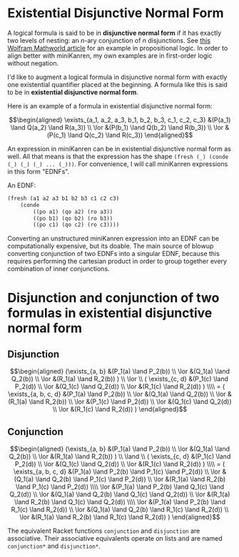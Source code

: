 # Existential Disjunctive Normal Form

A logical formula is said to be in **disjunctive normal form** if it has exactly two levels of nesting: an $n$-ary conjunction of $n$ disjunctions. See [this Wolfram Mathworld article](https://mathworld.wolfram.com/DisjunctiveNormalForm.html) for an example in propositional logic. In order to align better with miniKanren, my own examples are in first-order logic without negation.

I'd like to augment a logical formula in disjunctive normal form with exactly one existential quantifier placed at the beginning. A formula like this is said to be in **existential disjunctive normal form**.

Here is an example of a formula in existential disjunctive normal form:
```math
\begin{aligned}
    \exists_{a_1, a_2, a_3, b_1, b_2, b_3, c_1, c_2, c_3} &(P(a_1) \land Q(a_2) \land R(a_3)) \\
    \lor &(P(b_1) \land Q(b_2) \land R(b_3)) \\
    \lor &(P(c_1) \land Q(c_2) \land R(c_3))
\end{aligned}
```

An expression in miniKanren can be in existential disjunctive normal form as well. All that means is that the expression has the shape `(fresh (_) (conde (_) (_) (_) ... (_)))`. For convenience, I will call miniKanren expressions in this form "EDNFs".

An EDNF:
```scheme
(fresh (a1 a2 a3 b1 b2 b3 c1 c2 c3)
    (conde
        ((po a1) (qo a2) (ro a3))
        ((po b1) (qo b2) (ro b3))
        ((po c1) (qo c2) (ro c3))))
```

Converting an unstructured miniKanren expression into an EDNF can be computationally expensive, but its doable. The main source of blowup converting conjunction of two EDNFs into a singular EDNF, because this requires performing the cartesian product in order to group together every combination of inner conjunctions.

# Disjunction and conjunction of two formulas in existential disjunctive normal form
## Disjunction
```math
\begin{aligned}
  (\exists_{a, b}
    &(P_1(a) \land P_2(b)) \\
  \lor
    &(Q_1(a) \land Q_2(b)) \\
  \lor
    &(R_1(a) \land R_2(b))
) \\
\lor \\
(
  \exists_{c, d}
    &(P_1(c) \land P_2(d)) \\
  \lor
    &(Q_1(c) \land Q_2(d)) \\
  \lor
    &(R_1(c) \land R_2(d))
) \\\\
=
(
  \exists_{a, b, c, d}
    &(P_1(a) \land P_2(b)) \\
  \lor
    &(Q_1(a) \land Q_2(b)) \\
  \lor
    &(R_1(a) \land R_2(b)) \\
  \lor
    &(P_1(c) \land P_2(d)) \\
  \lor
    &(Q_1(c) \land Q_2(d)) \\
  \lor
    &(R_1(c) \land R_2(d))
)
\end{aligned}
```

## Conjunction
```math
\begin{aligned}
  (\exists_{a, b}
    &(P_1(a) \land P_2(b)) \\
  \lor
    &(Q_1(a) \land Q_2(b)) \\
  \lor
    &(R_1(a) \land R_2(b))
) \\
\land \\
(
  \exists_{c, d}
    &(P_1(c) \land P_2(d)) \\
  \lor
    &(Q_1(c) \land Q_2(d)) \\
  \lor
    &(R_1(c) \land R_2(d))
) \\\\
=
(
  \exists_{a, b, c, d}
    &(P_1(a) \land P_2(b) \land P_1(c) \land P_2(d)) \\
  \lor
    &(Q_1(a) \land Q_2(b) \land P_1(c) \land P_2(d)) \\
  \lor
    &(R_1(a) \land R_2(b) \land P_1(c) \land P_2(d)) \\\\
  \lor
    &(P_1(a) \land P_2(b) \land Q_1(c) \land Q_2(d)) \\
  \lor
    &(Q_1(a) \land Q_2(b) \land Q_1(c) \land Q_2(d)) \\
  \lor
    &(R_1(a) \land R_2(b) \land Q_1(c) \land Q_2(d)) \\\\
  \lor
    &(P_1(a) \land P_2(b) \land R_1(c) \land R_2(d)) \\
  \lor
    &(Q_1(a) \land Q_2(b) \land R_1(c) \land R_2(d)) \\
  \lor
    &(R_1(a) \land R_2(b) \land R_1(c) \land R_2(d))
)
\end{aligned}
```

The equivalent Racket functions `conjunction` and `disjunction` are associative. Their associative equivalents operate on lists and are named `conjunction*` and `disjunction*`.
